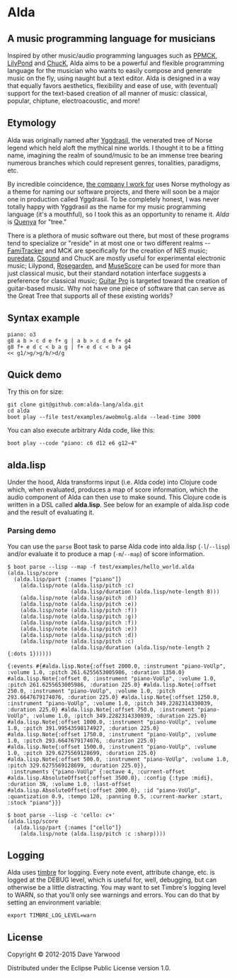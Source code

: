 # Alda

## A music programming language for musicians

Inspired by other music/audio programming languages such as [PPMCK][ppmck],
[LilyPond][lilypond] and [ChucK][chuck], Alda aims to be a
powerful and flexible programming language for the musician who wants to easily
compose and generate music on the fly, using naught but a text editor.
Alda is designed in a way that equally favors aesthetics, flexibility and
ease of use, with (eventual) support for the text-based creation of all manner
of music: classical, popular, chiptune, electroacoustic, and more!

## Etymology

Alda was originally named after [Yggdrasil][yggdrasil], the venerated tree of Norse legend which held aloft the mythical nine worlds. I thought it to be a fitting name, imagining the realm of sound/music to be an immense tree bearing numerous branches which could represent genres, tonalities, paradigms, etc.

By incredible coincidence, [the company I work for][adzerk] uses Norse mythology as a theme for naming our software projects, and there will soon be a major one in production called Yggdrasil. To be completely honest, I was never totally happy with Yggdrasil as the name for my music programming language (it's a mouthful), so I took this as an opportunity to rename it. *Alda* is [Quenya][quenya] for "tree."

There is a plethora of music software out there, but most of these
programs tend to specialize or "reside" in at most one or two different realms
-- [FamiTracker][famitracker] and MCK are specifically for the creation of NES
music; [puredata][pd], [Csound][csound] and ChucK are mostly useful for
experimental electronic music; Lilypond, [Rosegarden][rosegarden], and
[MuseScore][musescore] can be used for more than just classical music, but
their standard notation interface suggests a preference for classical music;
[Guitar Pro][guitarpro] is targeted toward the creation of guitar-based music. Why
not have one piece of software that can serve as the Great Tree that supports
all of these existing worlds?

[ppmck]: http://ppmck.wikidot.com/what-is-ppmck
[lilypond]: http://www.lilypond.org
[chuck]: http://chuck.cs.princeton.edu
[yggdrasil]: http://en.wikipedia.org/wiki/Yggdrasil
[adzerk]: http://www.adzerk.com
[quenya]: http://en.wikipedia.org/wiki/Quenya
[famitracker]: http://famitracker.com
[pd]: http://puredata.info
[csound]: http://www.csounds.com
[rosegarden]: http://www.rosegardenmusic.com
[musescore]: http://musescore.org
[guitarpro]: http://www.guitar-pro.com

## Syntax example

    piano: o3
    g8 a b > c d e f+ g | a b > c d e f+ g4
    g8 f+ e d c < b a g | f+ e d c < b a g4
    << g1/>g/>g/b/>d/g

## Quick demo

Try this on for size:

    git clone git@github.com:alda-lang/alda.git
    cd alda
    boot play --file test/examples/awobmolg.alda --lead-time 3000

You can also execute arbitrary Alda code, like this:

    boot play --code "piano: c6 d12 e6 g12~4"

## alda.lisp

Under the hood, Alda transforms input (i.e. Alda code) into Clojure code which, when evaluated, produces a map of score information, which the audio component of Alda can then use to make sound. This Clojure code is written in a DSL called **alda.lisp**. See below for an example of alda.lisp code and the result of evaluating it.

### Parsing demo

You can use the `parse` Boot task to parse Alda code into alda.lisp (`-l`/`--lisp`) and/or evaluate it to produce a map (`-m`/`--map`) of score information.

    $ boot parse --lisp --map -f test/examples/hello_world.alda
    (alda.lisp/score
      (alda.lisp/part {:names ["piano"]}
        (alda.lisp/note (alda.lisp/pitch :c)
                        (alda.lisp/duration (alda.lisp/note-length 8)))
        (alda.lisp/note (alda.lisp/pitch :d))
        (alda.lisp/note (alda.lisp/pitch :e))
        (alda.lisp/note (alda.lisp/pitch :f))
        (alda.lisp/note (alda.lisp/pitch :g))
        (alda.lisp/note (alda.lisp/pitch :f))
        (alda.lisp/note (alda.lisp/pitch :e))
        (alda.lisp/note (alda.lisp/pitch :d))
        (alda.lisp/note (alda.lisp/pitch :c)
                        (alda.lisp/duration (alda.lisp/note-length 2 {:dots 1})))))

    {:events #{#alda.lisp.Note{:offset 2000.0, :instrument "piano-VoUlp", :volume 1.0, :pitch 261.6255653005986, :duration 1350.0} #alda.lisp.Note{:offset 0, :instrument "piano-VoUlp", :volume 1.0, :pitch 261.6255653005986, :duration 225.0} #alda.lisp.Note{:offset 250.0, :instrument "piano-VoUlp", :volume 1.0, :pitch 293.6647679174076, :duration 225.0} #alda.lisp.Note{:offset 1250.0, :instrument "piano-VoUlp", :volume 1.0, :pitch 349.2282314330039, :duration 225.0} #alda.lisp.Note{:offset 750.0, :instrument "piano-VoUlp", :volume 1.0, :pitch 349.2282314330039, :duration 225.0} #alda.lisp.Note{:offset 1000.0, :instrument "piano-VoUlp", :volume 1.0, :pitch 391.99543598174927, :duration 225.0} #alda.lisp.Note{:offset 1750.0, :instrument "piano-VoUlp", :volume 1.0, :pitch 293.6647679174076, :duration 225.0} #alda.lisp.Note{:offset 1500.0, :instrument "piano-VoUlp", :volume 1.0, :pitch 329.6275569128699, :duration 225.0} #alda.lisp.Note{:offset 500.0, :instrument "piano-VoUlp", :volume 1.0, :pitch 329.6275569128699, :duration 225.0}},
     :instruments {"piano-VoUlp" {:octave 4, :current-offset #alda.lisp.AbsoluteOffset{:offset 3500.0}, :config {:type :midi}, :duration 3N, :volume 1.0, :last-offset #alda.lisp.AbsoluteOffset{:offset 2000.0}, :id "piano-VoUlp", :quantization 0.9, :tempo 120, :panning 0.5, :current-marker :start, :stock "piano"}}}

    $ boot parse --lisp -c 'cello: c+'
    (alda.lisp/score
      (alda.lisp/part {:names ["cello"]}
        (alda.lisp/note (alda.lisp/pitch :c :sharp))))

## Logging

Alda uses [timbre](https://github.com/ptaoussanis/timbre) for logging. Every note event, attribute change, etc. is logged at the DEBUG level, which is useful for, well, debugging, but can otherwise be a little distracting. You may want to set Timbre's logging level to WARN, so that you'll only see warnings and errors. You can do that by setting an environment variable:

    export TIMBRE_LOG_LEVEL=warn

## License

Copyright © 2012-2015 Dave Yarwood

Distributed under the Eclipse Public License version 1.0.
